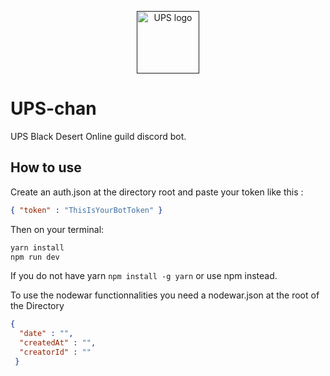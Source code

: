 <p align="center"><a href="" target="_blank"><img width="100" src="https://cdn.discordapp.com/attachments/312317025357791242/403003504886546433/upschan.png" alt="UPS logo"></a></p>

# UPS-chan
UPS Black Desert Online guild discord bot.

## How to use

Create an auth.json at the directory root and paste your token like this :

```json
{ "token" : "ThisIsYourBotToken" }
```

Then on your terminal:

```sh
yarn install
npm run dev
```

If you do not have yarn ``` npm install -g yarn ``` or use npm instead.

To use the nodewar functionnalities you need a nodewar.json at the root of the Directory

```json
{
  "date" : "",
  "createdAt" : "",
  "creatorId" : ""
 }
```
